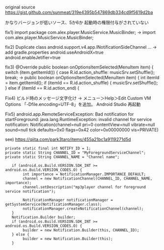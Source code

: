 
original source
https://gist.github.com/sunmeat/319e4395b547869db334cd9f5619d2ba

かなりバージョンが低いソース、5か6か
起動時の権限付与がされていない

fix1)
import package com.alex.player.MusicService.MusicBinder;
->
import com.alex.player.MusicService.MusicBinder;


fix2)
Duplicate class android.support.v4.app.INotificationSideChannel ...
-> 
add gradle.properties
android.useAndroidX=true
android.enableJetifier=true

fix3)
@Override
public boolean onOptionsItemSelected(MenuItem item) {
switch (item.getItemId()) {
    case R.id.action_shuffle:
    musicSrv.setShuffle();
    break;
->
public boolean onOptionsItemSelected(MenuItem item) {
int itemId = item.getItemId();
    if (itemId ==  R.id.action_shuffle) {
       musicSrv.setShuffle();
    } else if (itemId == R.id.action_end) {


Fix4)
ビルド時のメッセージ文字化け
->
メニュー＞Help＞Edit Custom VM Options
「-Dfile.encoding=UTF-8」を追加。
Android Studio 再起動


Fix5)
android.app.RemoteServiceException:
Bad notification for startForeground: java.lang.RuntimeException: invalid channel for service notification:
Notification(channel=null pri=0 contentView=null vibrate=null sound=null tick defaults=0x0 flags=0x42 color=0x00000000 vis=PRIVATE)

see) https://qiita.com/park3taro/items/455a21bc1a9119271d5d

    private static final int NOTIFY_ID = 1;
    private static String CHANNEL_ID = "MyForegroundServiceChannel";
    private static String CHANNEL_NAME = "Channel name";

       if (android.os.Build.VERSION.SDK_INT >= android.os.Build.VERSION_CODES.O) {
            int importance = NotificationManager.IMPORTANCE_DEFAULT;
            channel = new NotificationChannel(CHANNEL_ID, CHANNEL_NAME, importance);
            channel.setDescription("mp3player channel for foreground service notification");

            NotificationManager notificationManager = getSystemService(NotificationManager.class);
            notificationManager.createNotificationChannel(channel);
       }
       Notification.Builder builder;
       if (android.os.Build.VERSION.SDK_INT >= android.os.Build.VERSION_CODES.O) {
            builder = new Notification.Builder(this, CHANNEL_ID);
       } else {
            builder = new Notification.Builder(this);
       }
 